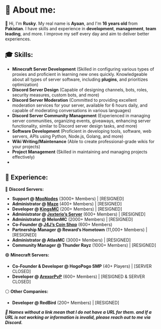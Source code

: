 # 👋 About me:
🧐 Hi, I'm **Rusky**. My real name is **Ayaan**, and I'm **16 years old** from **Pakistan**. I have skills and experience in **development**, **management**, **team leading**, and more. I improve my self every day and aim to deliver better experiences.

## 🎓 Skills:
- **Minecraft Server Development** (Skilled in configuring various types of proxies and proficient in learning new ones quickly. Knowledgeable about all types of server software, including **plugins**, and prioritizes optimization)
- **Discord Server Design** (Capable of designing channels, bots, roles, security measures, custom bots, and more)
- **Discord Server Moderation** (Committed to providing excellent moderation services for your server, available for 6 hours daily, and capable of moderating conversations in various languages)
- **Discord Server Community Management** (Experienced in managing server communities, organizing events, giveaways, enhancing server functionality, similar to Discord server design tasks, and more)
- **Software Development** (Proficient in developing tools, software, web servers, APIs using Python, Node.js, Golang, and more)
- **Wiki Writing/Maintenance** (Able to create professional-grade wikis for your projects)
- **Project Management** (Skilled in maintaining and managing projects effectively)
- 
## 📜 Experience:

🔵 **Discord Servers:**
- **Support @ [MooNodes](https://discord.com/invite/jUwawB5uBP)** (3000+ Members) | [RESIGNED]
- **Administrator @ [Maze](https://discord.com/invite/j2xTVard5N)** (400+ Members) | [RESIGNED]
- **Developer @ [KingsMC](https://discord.com/invite/kingsmc)** (200+ Members) | [RESIGNED]
- **Administrator @ [Jexterio’s Server](https://discord.gg/HTxucykFu7)** (600+ Members) | [RESIGNED]
- **Administrator @ MelonMC** (2000+ Members) | [RESIGNED]
- **Co-Founder @ [J4J’s Coin Shop](https://discord.gg/NbmWHywm4p)** (600+ Members)
- **Partnership Manager @ Reward’s Hometown** (11,000+ Members) | [RESIGNED]
- **Administrator @ AtlasMC** (3000+ Members) | [RESIGNED]
- **Community Manager @ Thunder Rayz** (1000+ Members) | [RESIGNED]

🟢 **Minecraft Servers:**
- **Co-Founder & Developer @ HogoPogo SMP** (40+ Players) | [SERVER CLOSED]
- **Developer @ [ArexorPvP](https://discord.com/invite/43bbJH3r9c)** (600+ Members) | [RESIGNED & SERVER CLOSED]
    
⚪ **Other Companies:**
- **Developer @ RedBird** (200+ Members) | [RESIGNED]


***🔖 Names without a link mean that I do not have a URL for them. and If a URL is not working or information is invalid, please reach out to me via Discord.***

